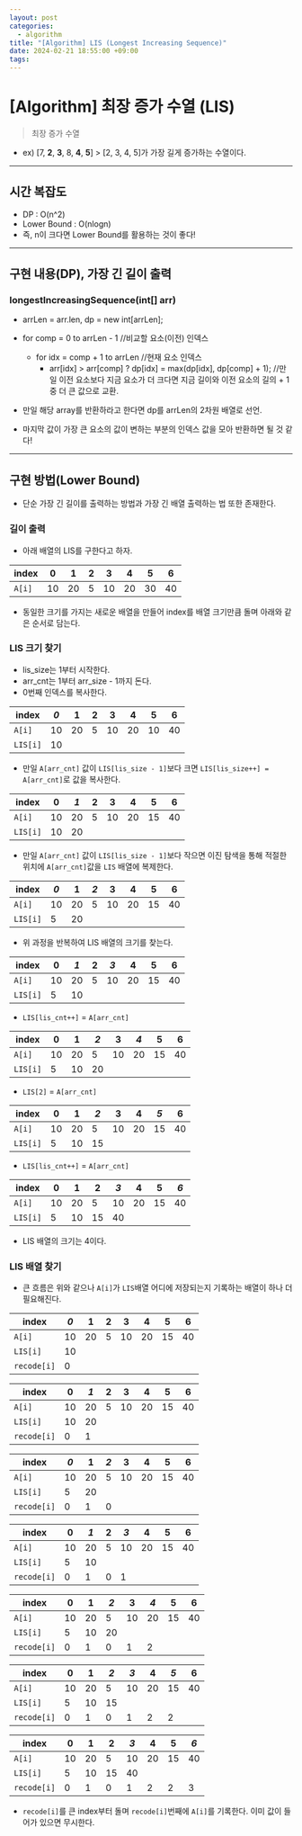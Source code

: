 ```yaml
---
layout: post
categories:
  - algorithm
title: "[Algorithm] LIS (Longest Increasing Sequence)"
date: 2024-02-21 18:55:00 +09:00
tags:
---
```

# [Algorithm] 최장 증가 수열 (LIS)

>최장 증가 수열
- ex) \[7, **2**, **3**, 8, **4**, **5**] > \[2, 3, 4, 5]가 가장 길게 증가하는 수열이다.

---

## 시간 복잡도
- DP : O(n^2)
- Lower Bound : O(nlogn)
- 즉, n이 크다면 Lower Bound를 활용하는 것이 좋다!

---

## 구현 내용(DP), 가장 긴 길이 출력

### longestIncreasingSequence(int[] arr)
- arrLen = arr.len, dp = new int\[arrLen];
- for comp = 0 to arrLen - 1 //비교할 요소(이전) 인덱스
	- for idx = comp + 1 to arrLen //현재 요소 인덱스
		- arr\[idx] > arr\[comp] ? dp\[idx] = max(dp\[idx], dp\[comp] + 1); //만일 이전 요소보다 지금 요소가 더 크다면 지금 길이와 이전 요소의 길의 + 1 중 더 큰 값으로 교환.

- 만일 해당 array를 반환하라고 한다면 dp를 arrLen의 2차원 배열로 선언.
- 마지막 값이 가장 큰 요소의 값이 변하는 부분의 인덱스 값을 모아 반환하면 될 것 같다!

---

## 구현 방법(Lower Bound)
- 단순 가장 긴 길이를 출력하는 방법과 가장 긴 배열 출력하는 법 또한 존재한다.
<!-- - 두 경우 모두 [이진 탐색](2024-02-21-binarysearch)을 사용한다. -->

### 길이 출력
- 아래 배열의 LIS를 구한다고 하자.

| index | 0 | 1 | 2 | 3 | 4 | 5 | 6 |
| ---- | ---- | ---- | ---- | ---- | ---- | ---- | ---- |
| `A[i]` | 10 | 20 | 5 | 10 | 20 | 30 | 40 |

- 동일한 크기를 가지는 새로운 배열을 만들어 index를 배열 크기만큼 돌며 아래와 같은 순서로 담는다.

### LIS 크기 찾기
- lis_size는 1부터 시작한다.
- arr_cnt는 1부터 arr_size - 1까지 돈다.
- 0번째 인덱스를 복사한다.

| index    | *0* | 1   | 2   | 3   | 4   | 5   | 6   |
| -------- | --- | --- | --- | --- | --- | --- | --- |
| `A[i]`   | 10  | 20  | 5   | 10  | 20  | 10  | 40  |
| `LIS[i]` | 10  |     |     |     |     |     |     |

- 만일 `A[arr_cnt]` 값이 `LIS[lis_size - 1]`보다 크면 `LIS[lis_size++] = A[arr_cnt]`로 값을 복사한다.

| index    | 0   | *1* | 2   | 3   | 4   | 5   | 6   |
| -------- | --- | --- | --- | --- | --- | --- | --- |
| `A[i]`   | 10  | 20  | 5   | 10  | 20  | 15  | 40  |
| `LIS[i]` | 10  | 20  |     |     |     |     |     |

- 만일 `A[arr_cnt]` 값이 `LIS[lis_size - 1]`보다 작으면 이진 탐색을 통해 적절한 위치에 `A[arr_cnt]`값을 `LIS` 배열에 복제한다.

| index    | *0* | 1   | *2* | 3   | 4   | 5   | 6   |
| -------- | --- | --- | --- | --- | --- | --- | --- |
| `A[i]`   | 10  | 20  | 5   | 10  | 20  | 15  | 40  |
| `LIS[i]` | 5   | 20  |     |     |     |     |     |

- 위 과정을 반복하여 LIS 배열의 크기를 찾는다.

| index    | 0   | *1* | 2   | *3* | 4   | 5   | 6   |
| -------- | --- | --- | --- | --- | --- | --- | --- |
| `A[i]`   | 10  | 20  | 5   | 10  | 20  | 15  | 40  |
| `LIS[i]` | 5   | 10  |     |     |     |     |     |

- `LIS[lis_cnt++]` = `A[arr_cnt]`

| index    | 0   | 1   | *2* | 3   | *4* | 5   | 6   |
| -------- | --- | --- | --- | --- | --- | --- | --- |
| `A[i]`   | 10  | 20  | 5   | 10  | 20  | 15  | 40  |
| `LIS[i]` | 5   | 10  | 20  |     |     |     |     |

- `LIS[2]` = `A[arr_cnt]`

| index    | 0   | 1   | *2* | 3   | 4   | *5* | 6   |
| -------- | --- | --- | --- | --- | --- | --- | --- |
| `A[i]`   | 10  | 20  | 5   | 10  | 20  | 15  | 40  |
| `LIS[i]` | 5   | 10  | 15  |     |     |     |     |

- `LIS[lis_cnt++]` = `A[arr_cnt]`

| index    | 0   | 1   | 2   | *3* | 4   | 5   | *6* |
| -------- | --- | --- | --- | --- | --- | --- | --- |
| `A[i]`   | 10  | 20  | 5   | 10  | 20  | 15  | 40  |
| `LIS[i]` | 5   | 10  | 15  | 40  |     |     |     |

- LIS 배열의 크기는 4이다.

### LIS 배열 찾기
- 큰 흐름은 위와 같으나 `A[i]`가 `LIS`배열 어디에 저장되는지 기록하는 배열이 하나 더 필요해진다.


| index       | *0* | 1   | 2   | 3   | 4   | 5   | 6   |
| ----------- | --- | --- | --- | --- | --- | --- | --- |
| `A[i]`      | 10  | 20  | 5   | 10  | 20  | 15  | 40  |
| `LIS[i]`    | 10  |     |     |     |     |     |     |
| `recode[i]` | 0   |     |     |     |     |     |     |


| index       | 0   | *1* | 2   | 3   | 4   | 5   | 6   |
| ----------- | --- | --- | --- | --- | --- | --- | --- |
| `A[i]`      | 10  | 20  | 5   | 10  | 20  | 15  | 40  |
| `LIS[i]`    | 10  | 20  |     |     |     |     |     |
| `recode[i]` | 0   | 1   |     |     |     |     |     |


| index       | *0* | 1   | *2* | 3   | 4   | 5   | 6   |
| ----------- | --- | --- | --- | --- | --- | --- | --- |
| `A[i]`      | 10  | 20  | 5   | 10  | 20  | 15  | 40  |
| `LIS[i]`    | 5   | 20  |     |     |     |     |     |
| `recode[i]` | 0   | 1   | 0   |     |     |     |     |


| index       | 0   | *1* | 2   | *3* | 4   | 5   | 6   |
| ----------- | --- | --- | --- | --- | --- | --- | --- |
| `A[i]`      | 10  | 20  | 5   | 10  | 20  | 15  | 40  |
| `LIS[i]`    | 5   | 10  |     |     |     |     |     |
| `recode[i]` | 0   | 1   | 0   | 1   |     |     |     |


| index       | 0   | 1   | *2* | 3   | *4* | 5   | 6   |
| ----------- | --- | --- | --- | --- | --- | --- | --- |
| `A[i]`      | 10  | 20  | 5   | 10  | 20  | 15  | 40  |
| `LIS[i]`    | 5   | 10  | 20  |     |     |     |     |
| `recode[i]` | 0   | 1   | 0   | 1   | 2   |     |     |


| index       | 0   | 1   | *2* | *3* | 4   | *5* | 6   |
| ----------- | --- | --- | --- | --- | --- | --- | --- |
| `A[i]`      | 10  | 20  | 5   | 10  | 20  | 15  | 40  |
| `LIS[i]`    | 5   | 10  | 15  |     |     |     |     |
| `recode[i]` | 0   | 1   | 0   | 1   | 2   | 2   |     |


| index       | 0   | 1   | 2   | *3* | 4   | 5   | *6* |
| ----------- | --- | --- | --- | --- | --- | --- | --- |
| `A[i]`      | 10  | 20  | 5   | 10  | 20  | 15  | 40  |
| `LIS[i]`    | 5   | 10  | 15  | 40  |     |     |     |
| `recode[i]` | 0   | 1   | 0   | 1   | 2   | 2   | 3   |

-  `recode[i]`를 큰 index부터 돌며 `recode[i]`번째에 `A[i]`를 기록한다. 이미 값이 들어가 있으면 무시한다.
